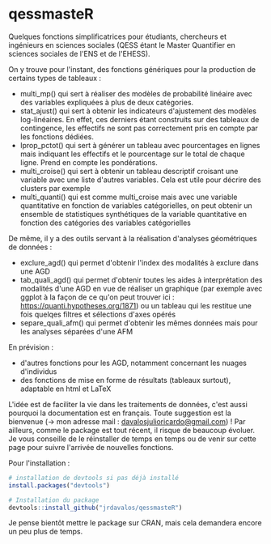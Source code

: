 # qessmasteR
Quelques fonctions simplificatrices pour étudiants, chercheurs et ingénieurs en sciences sociales (QESS étant le Master Quantifier en sciences sociales de l'ENS et de l'EHESS). 

On y trouve pour l'instant, des fonctions génériques pour la production de certains types de tableaux :
  - multi_mp() qui sert à réaliser des modèles de probabilité linéaire avec des variables expliquées à plus de deux catégories.
  - stat_ajust() qui sert à obtenir les indicateurs d'ajustement des modèles log-linéaires. En effet, ces derniers étant construits sur des tableaux de contingence, les effectifs ne sont pas correctement pris en compte par les fonctions dédiées.
  - lprop_pctot() qui sert à générer un tableau avec pourcentages en lignes mais indiquant les effectifs et le pourcentage sur le total de chaque ligne. Prend en compte les pondérations.
  - multi_croise() qui sert à obtenir un tableau descriptif croisant une variable avec une liste d'autres variables. Cela est utile pour décrire des clusters par exemple
  - multi_quanti() qui est comme multi_croise mais avec une variable quantitative en fonction de variables catégorielles, on peut obtenir un ensemble de statistiques synthétiques de la variable quantitative en fonction des catégories des variables catégorielles

De même, il y a des outils servant à la réalisation d'analyses géométriques de données :
  - exclure_agd() qui permet d'obtenir l'index des modalités à exclure dans une AGD
  - tab_quali_agd() qui permet d'obtenir toutes les aides à interprétation des modalités d'une AGD en vue de réaliser un graphique (par exemple avec ggplot à la façon de ce qu'on peut trouver ici : https://quanti.hypotheses.org/1871) ou un tableau qui les restitue une fois quelqes filtres et sélections d'axes opérés
  - separe_quali_afm() qui permet d'obtenir les mêmes données mais pour les analyses séparées d'une AFM

En prévision :
  - d'autres fonctions pour les AGD, notamment concernant les nuages d'individus
  - des fonctions de mise en forme de résultats (tableaux surtout), adaptable en html et LaTeX

L'idée est de faciliter la vie dans les traitements de données, c'est aussi pourquoi la documentation est en français. Toute suggestion est la bienvenue (-> mon adresse mail : davalosjulioricardo@gmail.com) ! Par ailleurs, comme le package est tout récent, il risque de beaucoup évoluer. Je vous conseille de le réinstaller de temps en temps ou de venir sur cette page pour suivre l'arrivée de nouvelles fonctions.

Pour l'installation :
```r
# installation de devtools si pas déjà installé
install.packages("devtools")

# Installation du package
devtools::install_github("jrdavalos/qessmasteR")
```

Je pense bientôt mettre le package sur CRAN, mais cela demandera encore un peu plus de temps.

